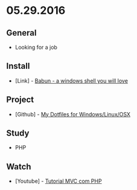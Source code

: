# 05.29.2016

## General 

- Looking for a job


## Install

- \[Link\] - [Babun - a windows shell you will love](http://babun.github.io/)


## Project 

- \[Github\] - [My Dotfiles for Windows/Linux/OSX](https://github.com/brazilian-dev/dotfiles)


## Study

- PHP


## Watch

- \[Youtube\] - [Tutorial MVC com PHP](https://www.youtube.com/watch?v=ezr06J-i1ZU)
